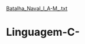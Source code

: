 [Batalha_Naval_I_A-M_.txt](https://github.com/user-attachments/files/19274467/Batalha_Naval_I_A-M_.txt)
# Linguagem-C-
